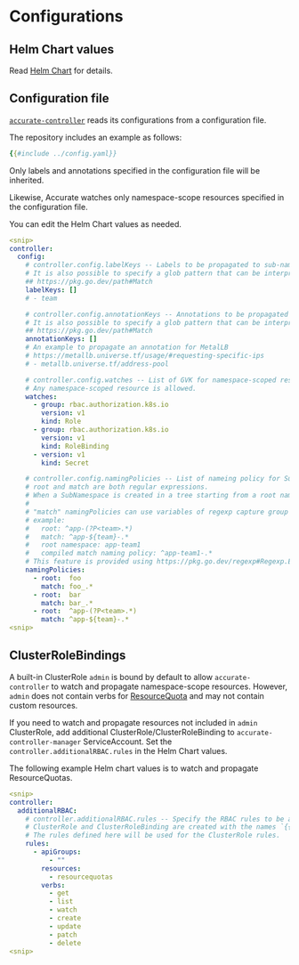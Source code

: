 # Configurations

## Helm Chart values

Read [Helm Chart](helm.md) for details.

## Configuration file

[`accurate-controller`](accurate-controller.md) reads its configurations from a configuration file.

The repository includes an example as follows:

```yaml
{{#include ../config.yaml}}
```

Only labels and annotations specified in the configuration file will be inherited.

Likewise, Accurate watches only namespace-scope resources specified in the configuration file.

You can edit the Helm Chart values as needed.

```yaml
<snip>
controller:
  config:
    # controller.config.labelKeys -- Labels to be propagated to sub-namespaces.
    # It is also possible to specify a glob pattern that can be interpreted by Go's "path.Match" func.
    ## https://pkg.go.dev/path#Match
    labelKeys: []
    # - team

    # controller.config.annotationKeys -- Annotations to be propagated to sub-namespaces.
    # It is also possible to specify a glob pattern that can be interpreted by Go's "path.Match" func.
    ## https://pkg.go.dev/path#Match
    annotationKeys: []
    # An example to propagate an annotation for MetalLB
    # https://metallb.universe.tf/usage/#requesting-specific-ips
    # - metallb.universe.tf/address-pool

    # controller.config.watches -- List of GVK for namespace-scoped resources that can be propagated.
    # Any namespace-scoped resource is allowed.
    watches:
      - group: rbac.authorization.k8s.io
        version: v1
        kind: Role
      - group: rbac.authorization.k8s.io
        version: v1
        kind: RoleBinding
      - version: v1
        kind: Secret

    # controller.config.namingPolicies -- List of nameing policy for SubNamespaces.
    # root and match are both regular expressions.
    # When a SubNamespace is created in a tree starting from a root namespace and the root namespace's name matches the "root" regular expression, the SubNamespace name is validated with the "match" regular expression.
    #
    # "match" namingPolicies can use variables of regexp capture group naming of "root" namingPolicies.
    # example:
    #   root: ^app-(?P<team>.*)
    #   match: ^app-${team}-.*
    #   root namespace: app-team1
    #   compiled match naming policy: ^app-team1-.*
    # This feature is provided using https://pkg.go.dev/regexp#Regexp.Expand
    namingPolicies:
      - root:  foo
        match: foo_.*
      - root:  bar
        match: bar_.*
      - root:  ^app-(?P<team>.*)
        match: ^app-${team}-.*
<snip>
```

## ClusterRoleBindings

A built-in ClusterRole `admin` is bound by default to allow `accurate-controller` to watch and propagate namespace-scope resources.  However, `admin` does not contain verbs for [ResourceQuota][] and may not contain custom resources.

If you need to watch and propagate resources not included in `admin` ClusterRole, add additional ClusterRole/ClusterRoleBinding to `accurate-controller-manager` ServiceAccount.
Set the `controller.additionalRBAC.rules` in the Helm Chart values.

The following example Helm chart values is to watch and propagate ResourceQuotas.

```yaml
<snip>
controller:
  additionalRBAC:
    # controller.additionalRBAC.rules -- Specify the RBAC rules to be added to the controller.
    # ClusterRole and ClusterRoleBinding are created with the names `{{ release name }}-additional-resources`.
    # The rules defined here will be used for the ClusterRole rules.
    rules:
      - apiGroups:
          - ""
        resources:
          - resourcequotas
        verbs:
          - get
          - list
          - watch
          - create
          - update
          - patch
          - delete
<snip>
```

[ResourceQuota]: https://kubernetes.io/docs/concepts/policy/resource-quotas/
